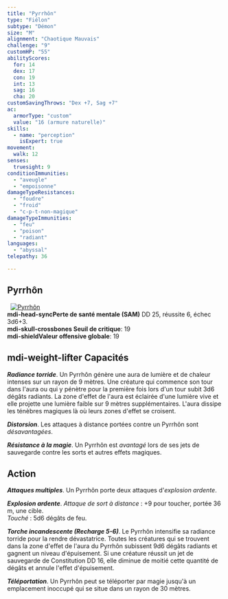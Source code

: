 ```yaml
---
title: "Pyrrhôn"
type: "Fiélon"
subtype: "Démon"
size: "M"
alignment: "Chaotique Mauvais"
challenge: "9"
customHP: "55"
abilityScores:
  for: 14
  dex: 17
  con: 19
  int: 13
  sag: 16
  cha: 20
customSavingThrows: "Dex +7, Sag +7"
ac:
  armorType: "custom"
  value: "16 (armure naturelle)"
skills:
  - name: "perception"
    isExpert: true
movement:
  walk: 12
senses:
  truesight: 9
conditionImmunities:
  - "aveugle"
  - "empoisonne"
damageTypeResistances:
  - "foudre"
  - "froid"
  - "c-p-t-non-magique"
damageTypeImmunities:
  - "feu"
  - "poison"
  - "radiant"
languages:
  - "abyssal"
telepathy: 36

---
```

## Pyrrhôn
&nbsp;
[![Pyrrhôn](https://www.douaratil.fr/illustrations/fielon/pyrrhon300.jpeg)](https://www.douaratil.fr/illustrations/fielon/pyrrhon.jpeg)    
**<v-icon>mdi-head-sync</v-icon>Perte de santé mentale (SAM)** DD 25, réussite 6, échec 3d6+3.  
**<v-icon>mdi-skull-crossbones</v-icon> Seuil de critique**: 19            
**<v-icon>mdi-shield</v-icon>Valeur offensive globale**: 19     
## <v-icon>mdi-weight-lifter</v-icon> Capacités
_**Radiance torride**_. Un Pyrrhôn génère une aura de lumière et de chaleur intenses sur un rayon de 9 mètres. Une créature qui commence son tour dans l'aura ou qui y pénètre pour la première fois lors d'un tour subit 3d6 dégâts radiants. La zone d'effet de l'aura est éclairée d'une lumière vive et elle projette une lumière faible sur 9 mètres supplémentaires. L'aura dissipe les ténèbres magiques là où leurs zones d'effet se croisent.

_**Distorsion**_. Les attaques à distance portées contre un Pyrrhôn sont _désavantagées_.

_**Résistance à la magie**_. Un Pyrrhôn est _avantagé_ lors de ses jets de sauvegarde contre les sorts et autres effets magiques.

## Action
_**Attaques multiples**_. Un Pyrrhôn porte deux attaques d'_explosion ardente_.

_**Explosion ardente**_. _Attaque de sort à distance_ : +9 pour toucher, portée 36 m, une cible.  
_Touché_ : 5d6 dégâts de feu.

_**Torche incandescente (Recharge 5-6)**_. Le Pyrrhôn intensifie sa radiance torride pour la rendre dévastatrice. Toutes les créatures qui se trouvent dans la zone d'effet de l'aura du Pyrrhôn subissent 9d6 dégâts radiants et gagnent un niveau d'épuisement. Si une créature réussit un jet de sauvegarde de Constitution DD 16, elle diminue de moitié cette quantité de dégâts et annule l'effet d'épuisement.

_**Téléportation**_. Un Pyrrhôn peut se téléporter par magie jusqu'à un emplacement inoccupé qui se situe dans un rayon de 30 mètres.
